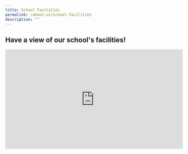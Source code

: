 ```yaml
---
title: School Facilities
permalink: /about-us/school-facilities
description: ""
---
```

Have a view of our school's facilities!
---------------------------------------
<iframe width="560" height="315" src="https://www.youtube.com/embed/7pgvW-FVqnE" title="YouTube video player" frameborder="0" allow="accelerometer; autoplay; clipboard-write; encrypted-media; gyroscope; picture-in-picture" allowfullscreen></iframe>